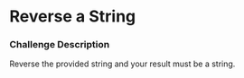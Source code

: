 # Reverse a String

### Challenge Description
Reverse the provided string and your result must be a string.